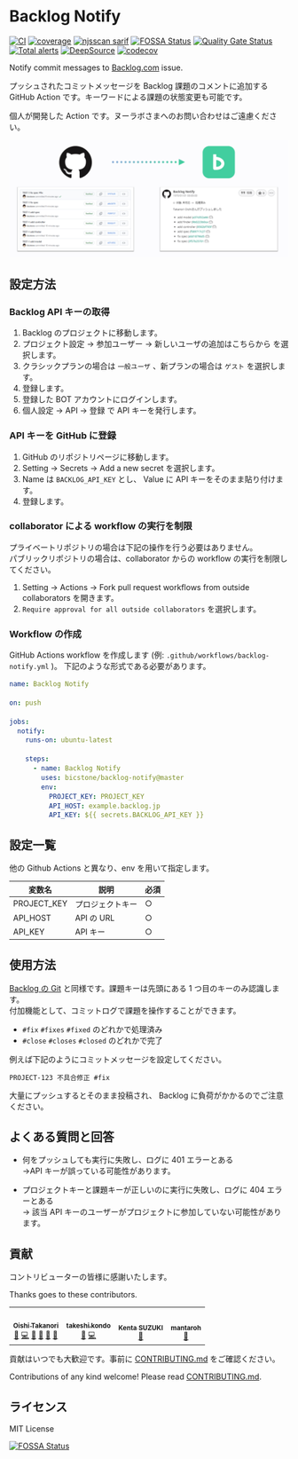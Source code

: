 # Backlog Notify

[![CI](https://github.com/bicstone/backlog-notify/actions/workflows/ci.yml/badge.svg)](https://github.com/bicstone/backlog-notify/actions/workflows/ci.yml)
[![coverage](https://github.com/bicstone/backlog-notify/actions/workflows/coverage.yml/badge.svg)](https://github.com/bicstone/backlog-notify/actions/workflows/coverage.yml)
[![njsscan sarif](https://github.com/bicstone/backlog-notify/actions/workflows/njsscan-analysis.yml/badge.svg)](https://github.com/bicstone/backlog-notify/actions/workflows/njsscan-analysis.yml)
[![FOSSA Status](https://app.fossa.com/api/projects/git%2Bgithub.com%2Fbicstone%2Fbacklog-notify.svg?type=shield)](https://app.fossa.com/projects/git%2Bgithub.com%2Fbicstone%2Fbacklog-notify?ref=badge_shield)
[![Quality Gate Status](https://sonarcloud.io/api/project_badges/measure?project=bicstone_backlog-notify&metric=alert_status)](https://sonarcloud.io/dashboard?id=bicstone_backlog-notify)
[![Total alerts](https://img.shields.io/lgtm/alerts/g/bicstone/backlog-notify.svg?logo=lgtm&logoWidth=18)](https://lgtm.com/projects/g/bicstone/backlog-notify/alerts/)
[![DeepSource](https://deepsource.io/gh/bicstone/backlog-notify.svg/?label=active+issues&token=iPw2LS4cY5EQQH_JiN72YOr2)](https://deepsource.io/gh/bicstone/backlog-notify/?ref=repository-badge)
[![codecov](https://codecov.io/gh/bicstone/backlog-notify/branch/master/graph/badge.svg?token=QRLLFDZD15)](https://codecov.io/gh/bicstone/backlog-notify)

Notify commit messages to [Backlog.com](https://backlog.com/) issue.

プッシュされたコミットメッセージを Backlog 課題のコメントに追加する GitHub Action です。キーワードによる課題の状態変更も可能です。

個人が開発した Action です。ヌーラボさまへのお問い合わせはご遠慮ください。

![Backlog Notifyの動作をイメージした図](./docs/readme_images/backlog-notify.png)

## 設定方法

### Backlog API キーの取得

1. Backlog のプロジェクトに移動します。
1. プロジェクト設定 → 参加ユーザー → 新しいユーザの追加はこちらから を選択します。
1. クラシックプランの場合は `一般ユーザ` 、新プランの場合は `ゲスト` を選択します。
1. 登録します。
1. 登録した BOT アカウントにログインします。
1. 個人設定 → API → 登録 で API キーを発行します。

### API キーを GitHub に登録

1. GitHub のリポジトリページに移動します。
1. Setting → Secrets → Add a new secret を選択します。
1. Name は `BACKLOG_API_KEY` とし、 Value に API キーをそのまま貼り付けます。
1. 登録します。

### collaborator による workflow の実行を制限

プライベートリポジトリの場合は下記の操作を行う必要はありません。  
パブリックリポジトリの場合は、collaborator からの workflow の実行を制限してください。

1. Setting → Actions → Fork pull request workflows from outside collaborators を開きます。
1. `Require approval for all outside collaborators` を選択します。

### Workflow の作成

GitHub Actions workflow を作成します (例: `.github/workflows/backlog-notify.yml` )。
下記のような形式である必要があります。

```yaml
name: Backlog Notify

on: push

jobs:
  notify:
    runs-on: ubuntu-latest

    steps:
      - name: Backlog Notify
        uses: bicstone/backlog-notify@master
        env:
          PROJECT_KEY: PROJECT_KEY
          API_HOST: example.backlog.jp
          API_KEY: ${{ secrets.BACKLOG_API_KEY }}
```

## 設定一覧

他の Github Actions と異なり、env を用いて指定します。

| 変数名      | 説明             | 必須 |
| ----------- | ---------------- | ---- |
| PROJECT_KEY | プロジェクトキー | ○    |
| API_HOST    | API の URL       | ○    |
| API_KEY     | API キー         | ○    |

## 使用方法

[Backlog の Git](https://support-ja.backlog.com/hc/ja/articles/360035640734) と同様です。課題キーは先頭にある 1 つ目のキーのみ認識します。  
付加機能として、コミットログで課題を操作することができます。

- `#fix` `#fixes` `#fixed` のどれかで処理済み
- `#close` `#closes` `#closed` のどれかで完了

例えば下記のようにコミットメッセージを設定してください。

```
PROJECT-123 不具合修正 #fix
```

大量にプッシュするとそのまま投稿され、 Backlog に負荷がかかるのでご注意ください。

## よくある質問と回答

- 何をプッシュしても実行に失敗し、ログに 401 エラーとある  
  →API キーが誤っている可能性があります。

- プロジェクトキーと課題キーが正しいのに実行に失敗し、ログに 404 エラーとある  
  → 該当 API キーのユーザーがプロジェクトに参加していない可能性があります。

## 貢献

コントリビューターの皆様に感謝いたします。

Thanks goes to these contributors.

<!-- ALL-CONTRIBUTORS-LIST:START - Do not remove or modify this section -->
<!-- prettier-ignore-start -->
<!-- markdownlint-disable -->
<table>
  <tr>
    <td align="center"><a href="https://bicstone.me/"><img src="https://avatars.githubusercontent.com/u/47806818?v=4?s=100" width="100px;" alt=""/><br /><sub><b>Oishi Takanori</b></sub></a><br /><a href="#ideas-bicstone" title="Ideas, Planning, & Feedback">🤔</a> <a href="https://github.com/bicstone/backlog-notify/commits?author=bicstone" title="Code">💻</a> <a href="#maintenance-bicstone" title="Maintenance">🚧</a> <a href="#question-bicstone" title="Answering Questions">💬</a> <a href="https://github.com/bicstone/backlog-notify/commits?author=bicstone" title="Documentation">📖</a> <a href="https://github.com/bicstone/backlog-notify/pulls?q=is%3Apr+reviewed-by%3Abicstone" title="Reviewed Pull Requests">👀</a></td>
    <td align="center"><a href="https://github.com/stmon19"><img src="https://avatars.githubusercontent.com/u/1284496?v=4?s=100" width="100px;" alt=""/><br /><sub><b>takeshi.kondo</b></sub></a><br /><a href="https://github.com/bicstone/backlog-notify/issues?q=author%3Astmon19" title="Bug reports">🐛</a> <a href="https://github.com/bicstone/backlog-notify/commits?author=stmon19" title="Code">💻</a></td>
    <td align="center"><a href="http://suzuken.hatenablog.jp/"><img src="https://avatars.githubusercontent.com/u/491428?v=4?s=100" width="100px;" alt=""/><br /><sub><b>Kenta SUZUKI</b></sub></a><br /><a href="https://github.com/bicstone/backlog-notify/commits?author=suzuken" title="Documentation">📖</a></td>
    <td align="center"><a href="https://twitter.com/_mantaroh_"><img src="https://avatars.githubusercontent.com/u/3241026?v=4?s=100" width="100px;" alt=""/><br /><sub><b>mantaroh</b></sub></a><br /><a href="#ideas-mantaroh" title="Ideas, Planning, & Feedback">🤔</a></td>
  </tr>
</table>

<!-- markdownlint-restore -->
<!-- prettier-ignore-end -->

<!-- ALL-CONTRIBUTORS-LIST:END -->

貢献はいつでも大歓迎です。事前に [CONTRIBUTING.md](CONTRIBUTING.md) をご確認ください。

Contributions of any kind welcome! Please read [CONTRIBUTING.md](CONTRIBUTING.md).

## ライセンス

MIT License

[![FOSSA Status](https://app.fossa.com/api/projects/git%2Bgithub.com%2Fbicstone%2Fbacklog-notify.svg?type=large)](https://app.fossa.com/projects/git%2Bgithub.com%2Fbicstone%2Fbacklog-notify?ref=badge_large)
